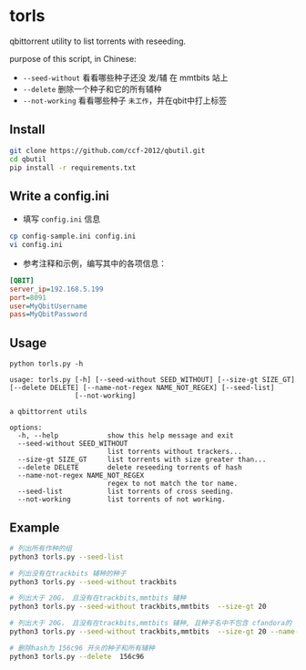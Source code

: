 # torls 
qbittorrent utility to list torrents with reseeding.

purpose of this script, in Chinese:
* `--seed-without` 看看哪些种子还没 发/辅 在 mmtbits 站上
* `--delete` 删除一个种子和它的所有辅种
* `--not-working` 看看哪些种子 `未工作`，并在qbit中打上标签


## Install 
```sh
git clone https://github.com/ccf-2012/qbutil.git
cd qbutil
pip install -r requirements.txt
```

## Write a config.ini

* 填写 `config.ini` 信息
```sh 
cp config-sample.ini config.ini
vi config.ini
```

* 参考注释和示例，编写其中的各项信息：
```ini
[QBIT]
server_ip=192.168.5.199
port=8091
user=MyQbitUsername
pass=MyQbitPassword
```

## Usage
```
python torls.py -h

usage: torls.py [-h] [--seed-without SEED_WITHOUT] [--size-gt SIZE_GT] [--delete DELETE] [--name-not-regex NAME_NOT_REGEX] [--seed-list]
                [--not-working]

a qbittorrent utils

options:
  -h, --help            show this help message and exit
  --seed-without SEED_WITHOUT
                        list torrents without trackers...
  --size-gt SIZE_GT     list torrents with size greater than...
  --delete DELETE       delete reseeding torrents of hash
  --name-not-regex NAME_NOT_REGEX
                        regex to not match the tor name.
  --seed-list           list torrents of cross seeding.
  --not-working         list torrents of not working.
```

## Example
```sh
# 列出所有作种的组
python3 torls.py --seed-list

# 列出没有在trackbits 辅种的种子
python3 torls.py --seed-without trackbits

# 列出大于 20G， 且没有在trackbits,mmtbits 辅种
python3 torls.py --seed-without trackbits,mmtbits  --size-gt 20

# 列出大于 20G， 且没有在trackbits,mmtbits 辅种, 且种子名中不包含 cfandora的
python3 torls.py --seed-without trackbits,mmtbits  --size-gt 20 --name-not-regex cfandora

# 删除hash为 156c96 开头的种子和所有辅种
python3 torls.py --delete  156c96

```
